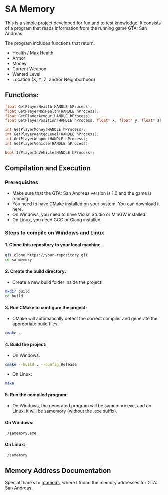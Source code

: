 # SA Memory

This is a simple project developed for fun and to test knowledge. It consists of a program that reads information from the running game GTA: San Andreas.

The program includes functions that return:
- Health / Max Health
- Armor
- Money
- Current Weapon
- Wanted Level
- Location (X, Y, Z, and/or Neighborhood)

## Functions:
```c
float GetPlayerHealth(HANDLE hProcess);
float GetPlayerMaxHealth(HANDLE hProcess);
float GetPlayerArmour(HANDLE hProcess);
float GetPlayerPosition(HANDLE hProcess, float* x, float* y, float* z);

int GetPlayerMoney(HANDLE hProcess);
int GetPlayerWantedLevel(HANDLE hProcess);
int GetPlayerWeapon(HANDLE hProcess);
int GetPlayerVehicle(HANDLE hProcess);

bool IsPlayerInVehicle(HANDLE hProcess);
```

## Compilation and Execution
### Prerequisites

- Make sure that the GTA: San Andreas version is 1.0 and the game is running.
- You need to have CMake installed on your system. You can download it here.
- On Windows, you need to have Visual Studio or MinGW installed.
- On Linux, you need GCC or Clang installed.

### Steps to compile on Windows and Linux
#### 1. Clone this repository to your local machine.

```bash
git clone https://your-repository.git
cd sa-memory
```

#### 2. Create the build directory:

- Create a new build folder inside the project:
```bash
mkdir build
cd build
```
#### 3. Run CMake to configure the project:

- CMake will automatically detect the correct compiler and generate the appropriate build files.
```bash
cmake ..
```
#### 4. Build the project:

- On Windows:
```bash
cmake --build . --config Release
```
- On Linux:
```bash
make
```

#### 5. Run the compiled program:

- On Windows, the generated program will be samemory.exe, and on Linux, it will be samemory (without the .exe suffix).
#### On Windows:

```sh
./samemory.exe
```
#### On Linux:

```sh
./samemory
```

## Memory Address Documentation

Special thanks to <a href="https://gtamods.com/wiki/Memory_Addresses_(SA)">gtamods</a>, where I found the memory addresses for GTA: San Andreas.
